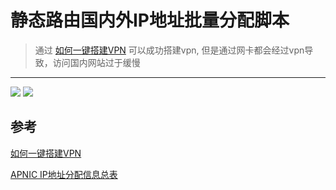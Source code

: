 静态路由国内外IP地址批量分配脚本
=====

> 通过 [如何一键搭建VPN][1] 可以成功搭建vpn, 但是通过网卡都会经过vpn导致，访问国内网站过于缓慢

---

![](https://img.shields.io/badge/-python-green)
![](https://img.shields.io/badge/-vpn-green)





## 参考

[如何一键搭建VPN][1]

[APNIC IP地址分配信息总表][2]


[1]:https://github.com/quericy/one-key-ikev2-vpn
[2]:http://ftp.apnic.net/apnic/stats/apnic/delegated-apnic-latest
